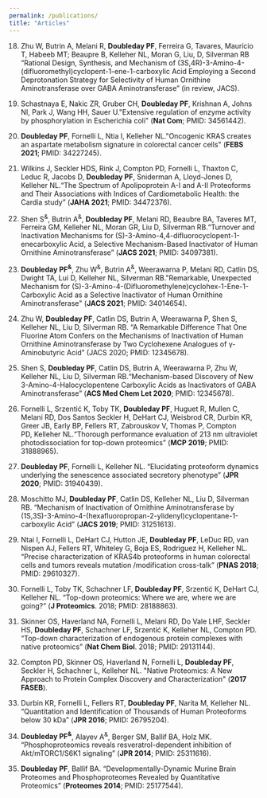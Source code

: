 ```yaml
---
permalink: /publications/
title: "Articles"
---
```


18. Zhu W, Butrin A, Melani R, **Doubleday PF**, Ferreira G, Tavares, Maurício T, Habeeb MT; Beaupre B, Kelleher NL, Moran G, Liu, D, Silverman RB “Rational Design, Synthesis, and Mechanism of (3S,4R)-3-Amino-4-(difluoromethyl)cyclopent-1-ene-1-carboxylic Acid Employing a Second Deprotonation Strategy for Selectivity of Human Ornithine Aminotransferase over GABA Aminotransferase” (in review, JACS).

17. Schastnaya E, Nakic ZR, Gruber CH, **Doubleday PF**, Krishnan A, Johns NI, Park J, Wang HH, Sauer U."Extensive regulation of enzyme activity by phosphorylation in Escherichia coli" (**Nat Com**; PMID: 34561442).

16. **Doubleday PF**, Fornelli L, Ntia I, Kelleher NL."Oncogenic KRAS creates an aspartate metabolism signature in colorectal cancer cells" (**FEBS 2021**; PMID: 34227245). 

15. Wilkins J, Seckler HDS, Rink J, Compton PD, Fornelli L, Thaxton C, Leduc R, Jacobs D, **Doubleday PF**, Sniderman A, Lloyd-Jones D, Kelleher NL.“The Spectrum of Apolipoprotein A-I and A-II Proteoforms and Their Associations with Indices of Cardiometabolic Health: the Cardia study” (**JAHA 2021**; PMID: 34472376).

14. Shen S<sup>&</sup>, Butrin A<sup>&</sup>, **Doubleday PF**, Melani RD, Beaubre BA, Taveres MT, Ferreira GM, Kelleher NL, Moran GR, Liu D, Silverman RB.“Turnover and Inactivation Mechanisms for (S)-3-Amino-4,4-difluorocyclopent-1-enecarboxylic Acid, a Selective Mechanism-Based Inactivator of Human Ornithine Aminotransferase” (**JACS 2021**; PMID: 34097381).

13. **Doubleday PF<sup>&</sup>**, Zhu W<sup>&</sup>, Butrin A<sup>&</sup>, Weerawarna P, Melani RD, Catlin DS, Dwight TA, Lui D, Kelleher NL, Silverman RB."Remarkable, Unexpected Mechanism for (S)-3-Amino-4-(Difluoromethylene)cyclohex-1-Ene-1-Carboxylic Acid as a Selective Inactivator of Human Ornithine Aminotransferase" (**JACS 2021**; PMID: 34014654).

12. Zhu W, **Doubleday PF**, Catlin DS, Butrin A, Weerawarna P, Shen S, Kelleher NL, Liu D, Silverman RB. “A Remarkable Difference That One Fluorine Atom Confers on the Mechanisms of Inactivation of Human Ornithine Aminotransferase by Two Cyclohexene Analogues of γ-Aminobutyric Acid” (JACS 2020; PMID: 12345678).


11. Shen S, **Doubleday PF**, Catlin DS, Butrin A, Weerawarna P, Zhu W, Kelleher NL, Liu D,  Silverman RB.“Mechanism-based Discovery of New 3-Amino-4-Halocyclopentene Carboxylic Acids as Inactivators of GABA Aminotransferase” (**ACS Med Chem Let 2020**; PMID: 12345678). 

10. Fornelli L, Srzentić K, Toby TK, **Doubleday PF**, Huguet R, Mullen C, Melani RD, Dos Santos Seckler H, DeHart CJ, Weisbrod CR, Durbin KR, Greer JB, Early BP, Fellers RT, Zabrouskov V, Thomas P, Compton PD, Kelleher NL.“Thorough performance evaluation of 213 nm ultraviolet photodissociation for top-down proteomics” (**MCP 2019**; PMID: 31888965).

9. **Doubleday PF**, Fornelli L, Kelleher NL. “Elucidating proteoform dynamics underlying the senescence associated secretory phenotype” (**JPR 2020**; PMID: 31940439).

8. Moschitto MJ, **Doubleday PF**, Catlin DS, Kelleher NL, Liu D, Silverman RB. “Mechanism of Inactivation of Ornithine Aminotransferase by (1S,3S)-3-Amino-4-(hexafluoropropan-2-ylidenyl)cyclopentane-1-carboxylic Acid” (**JACS 2019**; PMID: 31251613).

7. Ntai I, Fornelli L, DeHart CJ, Hutton JE, **Doubleday PF**, LeDuc RD, van Nispen AJ, Fellers RT, Whiteley G, Boja ES, Rodriguez H, Kelleher NL. “Precise characterization of KRAS4b proteoforms in human colorectal cells and tumors reveals mutation /modification cross-talk” (**PNAS 2018**; PMID: 29610327).

6. Fornelli L, Toby TK, Schachner LF, **Doubleday PF**, Srzentić K, DeHart CJ, Kelleher NL. “Top-down proteomics: Where we are, where we are going?” (**J Proteomics**. 2018; PMID: 28188863).

5. Skinner OS, Haverland NA, Fornelli L, Melani RD, Do Vale LHF, Seckler HS, **Doubleday PF**, Schachner LF, Srzentić K, Kelleher NL, Compton PD. “Top-down characterization of endogenous protein complexes with native proteomics” (**Nat Chem Biol**. 2018; PMID: 29131144).

4. Compton PD, Skinner OS, Haverland N, Fornelli L, **Doubleday PF**, Seckler H, Schachner L, Kelleher NL. "Native Proteomics: A New Approach to Protein Complex Discovery and Characterization" (**2017 FASEB**).

3. Durbin KR, Fornelli L, Fellers RT, **Doubleday PF**, Narita M, Kelleher NL. “Quantitation and Identification of Thousands of Human Proteoforms below 30 kDa” (**JPR 2016**; PMID: 26795204).

2. **Doubleday PF<sup>&</sup>**, Alayev A<sup>&</sup>, Berger SM, Ballif BA, Holz MK. “Phosphoproteomics reveals resveratrol-dependent inhibition of Akt/mTORC1/S6K1 signaling” (**JPR 2014**; PMID: 25311616).

1. **Doubleday PF**, Ballif BA. “Developmentally-Dynamic Murine Brain Proteomes and Phosphoproteomes Revealed by Quantitative Proteomics” (**Proteomes 2014**; PMID: 25177544).


